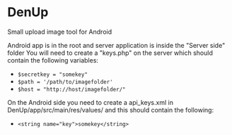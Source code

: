DenUp
=====

Small upload image tool for Android 

Android app is in the root and server application is inside the "Server side" folder 
You will need to create a "keys.php" on the server which should contain the following variables: 

- `$secretkey = "somekey"`
- `$path = '/path/to/imagefolder'`
- `$host = "http://host/imagefolder/"`

On the Android side you need to create a api_keys.xml in DenUp/app/src/main/res/values/ and this should contain the following: 
- `<string name="key">somekey</string>`
